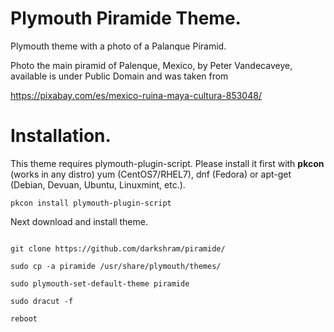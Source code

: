 # Plymouth Piramide Theme.
Plymouth theme with a photo of a Palanque Piramid.

Photo the main piramid of Palenque, Mexico, by Peter Vandecaveye, available is under Public Domain and was taken from

https://pixabay.com/es/mexico-ruina-maya-cultura-853048/

# Installation.

This theme requires plymouth-plugin-script. Please install it first with **pkcon** (works in any distro) yum (CentOS7/RHEL7), dnf (Fedora) or apt-get (Debian, Devuan, Ubuntu, Linuxmint, etc.).

```
pkcon install plymouth-plugin-script
```

Next download and install theme.

```

git clone https://github.com/darkshram/piramide/

sudo cp -a piramide /usr/share/plymouth/themes/

sudo plymouth-set-default-theme piramide

sudo dracut -f

reboot
```
